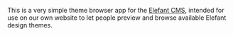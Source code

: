 This is a very simple theme browser app for the [Elefant CMS](http://www.elefantcms.com/),
intended for use on our own website to let people preview and browse
available Elefant design themes.
